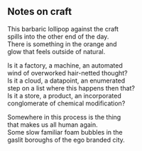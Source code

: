 ## Notes on craft
This barbaric lollipop against the craft  
    spills into the other end of the day.  
There is something in the orange and  
    glow that feels outside of natural.

Is it a factory, a machine, an automated  
    wind of overworked hair-netted thought?  
Is it a cloud, a datapoint, an enumerated  
    step on a list where this happens then that?  
Is it a store, a product, an incorporated  
    conglomerate of chemical modification?  

Somewhere in this process is the thing  
    that makes us all human again.   
Some slow familiar foam bubbles in the  
    gaslit boroughs of the ego branded city.  